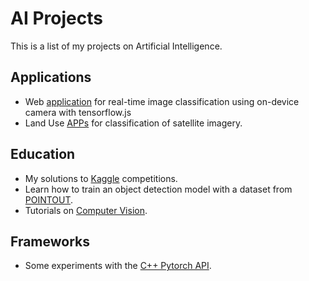# AI Projects

This is a list of my projects on Artificial Intelligence.


## Applications

- Web [application](https://juansensio.github.io/AIprojects/tfjs/index.html) for real-time image classification using on-device camera with tensorflow.js
- Land Use [APPs](https://github.com/juansensio/AIprojects/tree/master/land-use) for classification of satellite imagery.

## Education

- My solutions to [Kaggle](https://github.com/juansensio/AIprojects/tree/master/kaggle) competitions.
- Learn how to train an object detection model with a dataset from [POINTOUT](https://github.com/juansensio/AIprojects/tree/master/pointout).
- Tutorials on [Computer Vision](https://github.com/juansensio/AIprojects/tree/master/cv).

## Frameworks

- Some experiments with the [C++ Pytorch API](https://github.com/juansensio/AIprojects/tree/master/pytorch_cpp).
